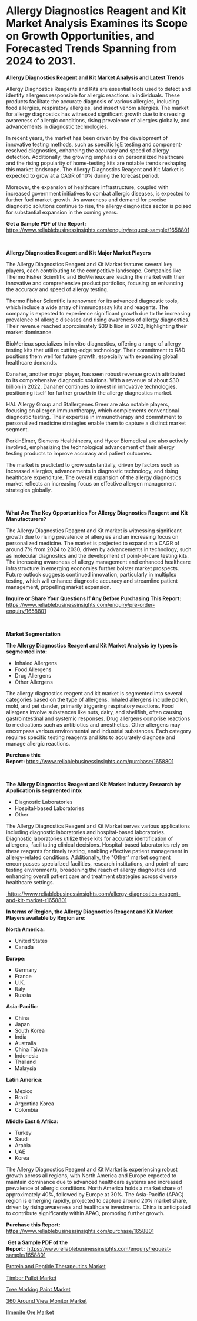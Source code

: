 <p><h1>Allergy Diagnostics Reagent and Kit Market Analysis Examines its Scope on Growth Opportunities, and Forecasted Trends Spanning from 2024 to 2031.</h1></p><p><strong>Allergy Diagnostics Reagent and Kit Market Analysis and Latest Trends</strong></p>
<p><p>Allergy Diagnostics Reagents and Kits are essential tools used to detect and identify allergens responsible for allergic reactions in individuals. These products facilitate the accurate diagnosis of various allergies, including food allergies, respiratory allergies, and insect venom allergies. The market for allergy diagnostics has witnessed significant growth due to increasing awareness of allergic conditions, rising prevalence of allergies globally, and advancements in diagnostic technologies.</p><p>In recent years, the market has been driven by the development of innovative testing methods, such as specific IgE testing and component-resolved diagnostics, enhancing the accuracy and speed of allergy detection. Additionally, the growing emphasis on personalized healthcare and the rising popularity of home-testing kits are notable trends reshaping this market landscape. The Allergy Diagnostics Reagent and Kit Market is expected to grow at a CAGR of 10% during the forecast period. </p><p>Moreover, the expansion of healthcare infrastructure, coupled with increased government initiatives to combat allergic diseases, is expected to further fuel market growth. As awareness and demand for precise diagnostic solutions continue to rise, the allergy diagnostics sector is poised for substantial expansion in the coming years.</p></p>
<p><strong>Get a Sample PDF of the Report:&nbsp;</strong> <a href="https://www.reliablebusinessinsights.com/enquiry/request-sample/1658801?utm_campaign=1877&utm_medium=2&utm_source=Github&utm_content=ia&utm_term=09122024&utm_id=allergy-diagnostics-reagent-and-kit">https://www.reliablebusinessinsights.com/enquiry/request-sample/1658801</a></p>
<p>&nbsp;</p>
<p><strong>Allergy Diagnostics Reagent and Kit Major Market Players</strong></p>
<p><p>The Allergy Diagnostics Reagent and Kit Market features several key players, each contributing to the competitive landscape. Companies like Thermo Fisher Scientific and BioMerieux are leading the market with their innovative and comprehensive product portfolios, focusing on enhancing the accuracy and speed of allergy testing.</p><p>Thermo Fisher Scientific is renowned for its advanced diagnostic tools, which include a wide array of immunoassay kits and reagents. The company is expected to experience significant growth due to the increasing prevalence of allergic diseases and rising awareness of allergy diagnostics. Their revenue reached approximately $39 billion in 2022, highlighting their market dominance.</p><p>BioMerieux specializes in in vitro diagnostics, offering a range of allergy testing kits that utilize cutting-edge technology. Their commitment to R&D positions them well for future growth, especially with expanding global healthcare demands.</p><p>Danaher, another major player, has seen robust revenue growth attributed to its comprehensive diagnostic solutions. With a revenue of about $30 billion in 2022, Danaher continues to invest in innovative technologies, positioning itself for further growth in the allergy diagnostics market.</p><p>HAL Allergy Group and Stallergenes Greer are also notable players, focusing on allergen immunotherapy, which complements conventional diagnostic testing. Their expertise in immunotherapy and commitment to personalized medicine strategies enable them to capture a distinct market segment.</p><p>PerkinElmer, Siemens Healthineers, and Hycor Biomedical are also actively involved, emphasizing the technological advancement of their allergy testing products to improve accuracy and patient outcomes.</p><p>The market is predicted to grow substantially, driven by factors such as increased allergies, advancements in diagnostic technology, and rising healthcare expenditure. The overall expansion of the allergy diagnostics market reflects an increasing focus on effective allergen management strategies globally.</p></p>
<p>&nbsp;</p>
<p><strong>What Are The Key Opportunities For Allergy Diagnostics Reagent and Kit Manufacturers?</strong></p>
<p><p>The Allergy Diagnostics Reagent and Kit market is witnessing significant growth due to rising prevalence of allergies and an increasing focus on personalized medicine. The market is projected to expand at a CAGR of around 7% from 2024 to 2030, driven by advancements in technology, such as molecular diagnostics and the development of point-of-care testing kits. The increasing awareness of allergy management and enhanced healthcare infrastructure in emerging economies further bolster market prospects. Future outlook suggests continued innovation, particularly in multiplex testing, which will enhance diagnostic accuracy and streamline patient management, propelling market expansion.</p></p>
<p><strong>Inquire or Share Your Questions If Any Before Purchasing This Report:</strong> <a href="https://www.reliablebusinessinsights.com/enquiry/pre-order-enquiry/1658801?utm_campaign=1877&utm_medium=2&utm_source=Github&utm_content=ia&utm_term=09122024&utm_id=allergy-diagnostics-reagent-and-kit">https://www.reliablebusinessinsights.com/enquiry/pre-order-enquiry/1658801</a></p>
<p>&nbsp;</p>
<p><strong>Market Segmentation</strong></p>
<p><strong>The Allergy Diagnostics Reagent and Kit Market Analysis by types is segmented into:</strong></p>
<p><ul><li>Inhaled Allergens</li><li>Food Allergens</li><li>Drug Allergens</li><li>Other Allergens</li></ul></p>
<p><p>The allergy diagnostics reagent and kit market is segmented into several categories based on the type of allergens. Inhaled allergens include pollen, mold, and pet dander, primarily triggering respiratory reactions. Food allergens involve substances like nuts, dairy, and shellfish, often causing gastrointestinal and systemic responses. Drug allergens comprise reactions to medications such as antibiotics and anesthetics. Other allergens may encompass various environmental and industrial substances. Each category requires specific testing reagents and kits to accurately diagnose and manage allergic reactions.</p></p>
<p><strong>Purchase this Report:&nbsp;</strong><a href="https://www.reliablebusinessinsights.com/purchase/1658801?utm_campaign=1877&utm_medium=2&utm_source=Github&utm_content=ia&utm_term=09122024&utm_id=allergy-diagnostics-reagent-and-kit">https://www.reliablebusinessinsights.com/purchase/1658801</a></p>
<p>&nbsp;</p>
<p><strong>The Allergy Diagnostics Reagent and Kit Market Industry Research by Application is segmented into:</strong></p>
<p><ul><li>Diagnostic Laboratories</li><li>Hospital-based Laboratories</li><li>Other</li></ul></p>
<p><p>The Allergy Diagnostics Reagent and Kit Market serves various applications including diagnostic laboratories and hospital-based laboratories. Diagnostic laboratories utilize these kits for accurate identification of allergens, facilitating clinical decisions. Hospital-based laboratories rely on these reagents for timely testing, enabling effective patient management in allergy-related conditions. Additionally, the "Other" market segment encompasses specialized facilities, research institutions, and point-of-care testing environments, broadening the reach of allergy diagnostics and enhancing overall patient care and treatment strategies across diverse healthcare settings.</p></p>
<p><a href="https://www.reliablebusinessinsights.com/allergy-diagnostics-reagent-and-kit-market-r1658801?utm_campaign=1877&utm_medium=2&utm_source=Github&utm_content=ia&utm_term=09122024&utm_id=allergy-diagnostics-reagent-and-kit">&nbsp;https://www.reliablebusinessinsights.com/allergy-diagnostics-reagent-and-kit-market-r1658801</a></p>
<p><strong>In terms of Region, the Allergy Diagnostics Reagent and Kit Market Players available by Region are:</strong></p>
<p>
    <p> <strong> North America: </strong>
        <ul>
            <li>United States</li>
            <li>Canada</li>
        </ul>
        </p> 
    <p> <strong> Europe: </strong>
        <ul>
            <li>Germany</li>
            <li>France</li>
            <li>U.K.</li>
            <li>Italy</li>
            <li>Russia</li>
        </ul>
        </p> 
    <p> <strong> Asia-Pacific: </strong>
        <ul>
            <li>China</li>
            <li>Japan</li>
            <li>South Korea</li>
            <li>India</li>
            <li>Australia</li>
            <li>China Taiwan</li>
            <li>Indonesia</li>
            <li>Thailand</li>
            <li>Malaysia</li>
        </ul>
        </p> 
    <p> <strong> Latin America: </strong>
        <ul>
            <li>Mexico</li>
            <li>Brazil</li>
            <li>Argentina Korea</li>
            <li>Colombia</li>
        </ul>
        </p> 
    <p> <strong> Middle East & Africa: </strong>
        <ul>
            <li>Turkey</li>
            <li>Saudi</li>
            <li>Arabia</li>
            <li>UAE</li>
            <li>Korea</li>
        </ul>
    </p>
    </p>
<p><p>The Allergy Diagnostics Reagent and Kit Market is experiencing robust growth across all regions, with North America and Europe expected to maintain dominance due to advanced healthcare systems and increased prevalence of allergic conditions. North America holds a market share of approximately 40%, followed by Europe at 30%. The Asia-Pacific (APAC) region is emerging rapidly, projected to capture around 20% market share, driven by rising awareness and healthcare investments. China is anticipated to contribute significantly within APAC, promoting further growth.</p></p>
<p><strong>Purchase this Report: </strong><a href="https://www.reliablebusinessinsights.com/purchase/1658801?utm_campaign=1877&utm_medium=2&utm_source=Github&utm_content=ia&utm_term=09122024&utm_id=allergy-diagnostics-reagent-and-kit">https://www.reliablebusinessinsights.com/purchase/1658801</a></p>
<p>&nbsp;<strong>Get a Sample PDF of the Report:&nbsp;&nbsp;</strong><a href="https://www.reliablebusinessinsights.com/enquiry/request-sample/1658801?utm_campaign=1877&utm_medium=2&utm_source=Github&utm_content=ia&utm_term=09122024&utm_id=allergy-diagnostics-reagent-and-kit">https://www.reliablebusinessinsights.com/enquiry/request-sample/1658801</a></p>
<p><strong></strong></p>
<p><p><a href="https://github.com/delindacallegari68/Market-Research-Report-List-1/blob/main/protein-and-peptide-therapeutics-market.md?utm_campaign=1877&utm_medium=2&utm_source=Github&utm_content=ia&utm_term=09122024&utm_id=allergy-diagnostics-reagent-and-kit">Protein and Peptide Therapeutics Market</a></p><p><a href="https://www.linkedin.com/pulse/th-score-market-0ptye?utm_campaign=1877&utm_medium=2&utm_source=Github&utm_content=ia&utm_term=09122024&utm_id=allergy-diagnostics-reagent-and-kit">Timber Pallet Market</a></p><p><a href="https://www.linkedin.com/pulse/th-score-market-0ptye?utm_campaign=1877&utm_medium=2&utm_source=Github&utm_content=ia&utm_term=09122024&utm_id=allergy-diagnostics-reagent-and-kit">Tree Marking Paint Market</a></p><p><a href="https://www.linkedin.com/pulse/sales-channel-penetration-market-opportunities-360-around-sndre?utm_campaign=1877&utm_medium=2&utm_source=Github&utm_content=ia&utm_term=09122024&utm_id=allergy-diagnostics-reagent-and-kit">360 Around View Monitor Market</a></p><p><a href="https://www.linkedin.com/pulse/th-score-market-0ptye?utm_campaign=1877&utm_medium=2&utm_source=Github&utm_content=ia&utm_term=09122024&utm_id=allergy-diagnostics-reagent-and-kit">Ilmenite Ore Market</a></p></p>